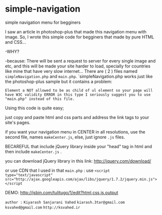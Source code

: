 simple-navigation
=================

simple navigation menu for begginers

I saw an article in photoshop-plus that made this navigation menu with image.
So, I wrote this simple code for begginers that made by pure HTML and CSS...

-WHY?

-because:
There will be sent a request to server for every single image and etc, and this will be made your site harder to load,
specially for countries like mine that have very slow internet...
There are ( 2 ) files named `simpleNavigation.php` and `main.php`.
`simpleNavigation.php works just like the photoshop-plus sample but it contains a problem:

`Element a NOT allowed to be as child of ul element so your page will have W3C validity ERROR in this type
I seriously suggest you to use "main.php" instead of this file.`

Using this code is quite easy;

just copy and paste html and css parts and address the link tags to your site's pages.

if you want your navigation menu in CENTER in all resolutions, use the second file, names `makeCenter.js`, 
else, just ignore `.js` files.

BECAREFUL that include jQuery library inside your "head" tag in html and then include `makeCenter.js` .

you can download jQuery library in this link: http://jquery.com/download/

or use CDN that I used in that `main.php` :
	use 
	`<script type="text/javascript" src="http://ajax.googleapis.com/ajax/libs/jquery/1.7.2/jquery.min.js"></script`



DEMO:
http://jsbin.com/tulitugo/1/edit?html,css,js,output

`author :` `Kiyarash Sanjarani Vahed`
`kiarash.3tar@gmail.com`
`ksvahed@gmail.com`
`http://ksvahed.ir`
